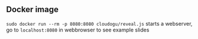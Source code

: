 
## Docker image

`sudo docker run --rm -p 8080:8080 cloudogu/reveal.js`  starts a webserver, go to `localhost:8080` in webbrowser to see example slides